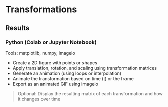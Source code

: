 # Transformations

## Results

### Python (Colab or Jupyter Notebook)

Tools: matplotlib, numpy, imageio

* Create a 2D figure with points or shapes
* Apply translation, rotation, and scaling using transformation matrices
* Generate an animation (using loops or interpolation)
* Animate the transformation based on time (t) or the frame
* Export as an animated GIF using imageio

> Optional: Display the resulting matrix of each transformation and how it changes over time
